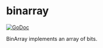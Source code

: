 # binarray


[![GoDoc](https://godoc.org/github.com/dranidis/bitarray?status.svg)](https://godoc.org/github.com/dranidis/bitarray)

BinArray implements an array of bits.
